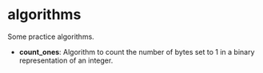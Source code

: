 # algorithms
Some practice algorithms.

- **count_ones**: Algorithm to count the number of bytes set to 1 in a binary representation of an integer.
